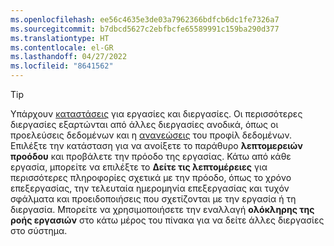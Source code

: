 ```yaml
---
ms.openlocfilehash: ee56c4635e3de03a7962366bdfcb6dc1fe7326a7
ms.sourcegitcommit: b7dbcd5627c2ebfbcfe65589991c159ba290d377
ms.translationtype: HT
ms.contentlocale: el-GR
ms.lasthandoff: 04/27/2022
ms.locfileid: "8641562"
---
```

> [!TIP] 
> Υπάρχουν [καταστάσεις](../system.md#status-definitions) για εργασίες και διεργασίες. Οι περισσότερες διεργασίες εξαρτώνται από άλλες διεργασίες ανοδικά, όπως οι προελεύσεις δεδομένων και η [ανανεώσεις](../system.md#refresh-processes) του προφίλ δεδομένων. Επιλέξτε την κατάσταση για να ανοίξετε το παράθυρο **λεπτομερειών προόδου** και προβάλετε την πρόοδο της εργασίας. Κάτω από κάθε εργασία, μπορείτε να επιλέξτε το **Δείτε τις λεπτομέρειες** για περισσότερες πληροφορίες σχετικά με την πρόοδο, όπως το χρόνο επεξεργασίας, την τελευταία ημερομηνία επεξεργασίας και τυχόν σφάλματα και προειδοποιήσεις που σχετίζονται με την εργασία ή τη διεργασία. Μπορείτε να χρησιμοποιήσετε την εναλλαγή **ολόκληρης της ροής εργασιών** στο κάτω μέρος του πίνακα για να δείτε άλλες διεργασίες στο σύστημα.
